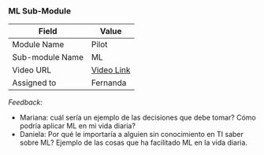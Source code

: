 ### ML Sub-Module 

| Field | Value |
| ---- | --- |
| Module Name | Pilot |
| Sub-module Name | ML |
| Video URL | [Video Link](https://drive.google.com/file/d/1TWGQPdfOzkY6PTgBc2vZYPThqsBlLuPz/view?usp=sharing) |
| Assigned to | Fernanda |

*Feedback:*
- Mariana: cuál sería un ejemplo de las decisiones que debe tomar? Cómo podría aplicar ML en mi vida diaria?
- Daniela: Por qué le importaría a alguien sin conocimiento en TI saber sobre ML? Ejemplo de las cosas que ha facilitado ML en la vida diaria.
